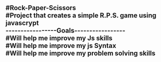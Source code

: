 #Rock-Paper-Scissors  
#Project that creates a simple R.P.S. game using javascrypt  
-----------------Goals-----------------  
#Will help me improve my Js skills  
#Will help me improve my js Syntax  
#Will help me improve my problem solving skills  
---------------------------------------  
